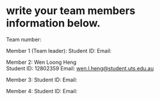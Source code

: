# write your team members information below.

Team number: 

Member 1 (Team leader):
Student ID: 
Email:


Member 2: Wen Loong Heng  
Student ID: 12802359 
Email: wen.l.heng@student.uts.edu.au

Member 3:
Student ID:
Email:


Member 4:
Student ID:
Email:

